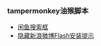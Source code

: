### tampermonkey油猴脚本

* [闲鱼搜索框](https://github.com/think2cat/js4tampermonkey/blob/master/Show2TaobaoSearchBox/Show2TaobaoSearchBox.user.js)
* [隐藏新浪微博Flash安装提示](https://github.com/think2cat/js4tampermonkey/blob/master/hideSinaFlashInstallTips/hideSinaFlashInstallTips.user.js)